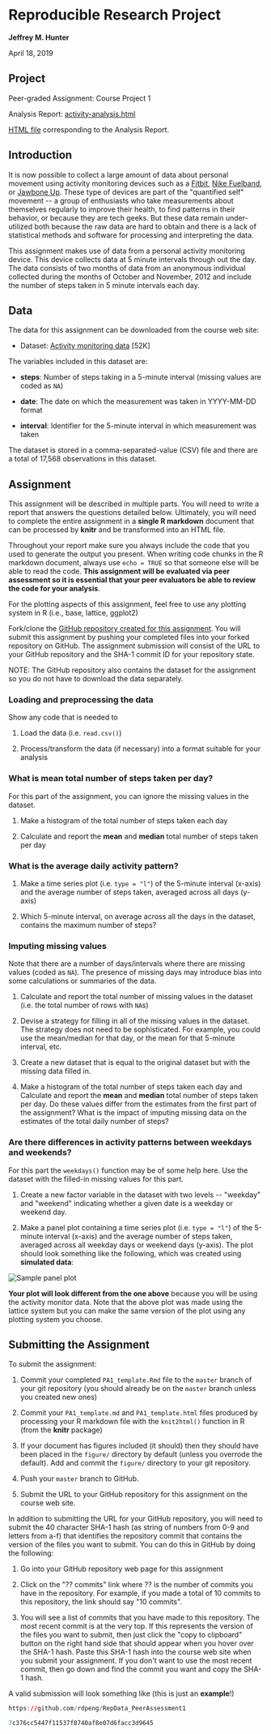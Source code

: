 # Reproducible Research Project

**Jeffrey M. Hunter**

April 18, 2019

## Project

Peer-graded Assignment: Course Project 1

Analysis Report: <a href="https://github.com/oraclejavanet/reproducible-research-course-project-1/blob/master/activity-analysis.html">activity-analysis.html</a>

<a href="http://htmlpreview.github.io/?https://github.com/oraclejavanet/reproducible-research-course-project-1/blob/master/activity-analysis.html" target="_blank">HTML file</a>
corresponding to the Analysis Report.

## Introduction

It is now possible to collect a large amount of data about personal
movement using activity monitoring devices such as a
[Fitbit](http://www.fitbit.com),
[Nike Fuelband](http://www.nike.com/us/en_us/c/nikeplus-fuelband), or
[Jawbone Up](https://jawbone.com/up). These type of devices are part of
the "quantified self" movement -- a group of enthusiasts who take
measurements about themselves regularly to improve their health, to
find patterns in their behavior, or because they are tech geeks. But
these data remain under-utilized both because the raw data are hard to
obtain and there is a lack of statistical methods and software for
processing and interpreting the data.

This assignment makes use of data from a personal activity monitoring
device. This device collects data at 5 minute intervals through out the
day. The data consists of two months of data from an anonymous
individual collected during the months of October and November, 2012
and include the number of steps taken in 5 minute intervals each day.

## Data

The data for this assignment can be downloaded from the course web
site:

* Dataset: [Activity monitoring data](https://d396qusza40orc.cloudfront.net/repdata%2Fdata%2Factivity.zip) [52K]

The variables included in this dataset are:

* **steps**: Number of steps taking in a 5-minute interval (missing
    values are coded as `NA`)

* **date**: The date on which the measurement was taken in YYYY-MM-DD
    format

* **interval**: Identifier for the 5-minute interval in which
    measurement was taken

The dataset is stored in a comma-separated-value (CSV) file and there
are a total of 17,568 observations in this
dataset.

## Assignment

This assignment will be described in multiple parts. You will need to
write a report that answers the questions detailed below. Ultimately,
you will need to complete the entire assignment in a
**single R markdown** document that can be processed by **knitr** and be
transformed into an HTML file.

Throughout your report make sure you always include the code that you
used to generate the output you present. When writing code chunks in
the R markdown document, always use `echo = TRUE` so that someone else
will be able to read the code. **This assignment will be evaluated via
peer assessment so it is essential that your peer evaluators be able
to review the code for your analysis**.

For the plotting aspects of this assignment, feel free to use any
plotting system in R (i.e., base, lattice, ggplot2)

Fork/clone the
[GitHub repository created for this assignment](http://github.com/rdpeng/RepData_PeerAssessment1).
You will submit this assignment by pushing your completed files into your
forked repository on GitHub. The assignment submission will consist of
the URL to your GitHub repository and the SHA-1 commit ID for your
repository state.

NOTE: The GitHub repository also contains the dataset for the
assignment so you do not have to download the data separately.

### Loading and preprocessing the data

Show any code that is needed to

1. Load the data (i.e. `read.csv()`)

2. Process/transform the data (if necessary) into a format suitable for your
   analysis

### What is mean total number of steps taken per day?

For this part of the assignment, you can ignore the missing values in
the dataset.

1. Make a histogram of the total number of steps taken each day

2. Calculate and report the **mean** and **median** total number of steps taken
   per day

### What is the average daily activity pattern?

1. Make a time series plot (i.e. `type = "l"`) of the 5-minute interval (x-axis)
   and the average number of steps taken, averaged across all days (y-axis)

2. Which 5-minute interval, on average across all the days in the dataset,
   contains the maximum number of steps?

### Imputing missing values

Note that there are a number of days/intervals where there are missing
values (coded as `NA`). The presence of missing days may introduce
bias into some calculations or summaries of the data.

1. Calculate and report the total number of missing values in the dataset (i.e.
   the total number of rows with `NA`s)

2. Devise a strategy for filling in all of the missing values in the dataset.
   The strategy does not need to be sophisticated. For example, you could use
   the mean/median for that day, or the mean for that 5-minute interval, etc.

3. Create a new dataset that is equal to the original dataset but with the
   missing data filled in.

4. Make a histogram of the total number of steps taken each day and Calculate
   and report the **mean** and **median** total number of steps taken per day.
   Do these values differ from the estimates from the first part of the
   assignment? What is the impact of imputing missing data on the estimates of
   the total daily number of steps?

### Are there differences in activity patterns between weekdays and weekends?

For this part the `weekdays()` function may be of some help here. Use
the dataset with the filled-in missing values for this part.

1. Create a new factor variable in the dataset with two levels -- "weekday" and
   "weekend" indicating whether a given date is a weekday or weekend day.

1. Make a panel plot containing a time series plot (i.e. `type = "l"`) of the
   5-minute interval (x-axis) and the average number of steps taken, averaged
   across all weekday days or weekend days (y-axis). The plot should look
   something like the following, which was created using **simulated data**:

![Sample panel plot](figures/sample_panelplot.png) 


**Your plot will look different from the one above** because you will
be using the activity monitor data. Note that the above plot was made
using the lattice system but you can make the same version of the plot
using any plotting system you choose.


## Submitting the Assignment

To submit the assignment:

1. Commit your completed `PA1_template.Rmd` file to the `master` branch of your
   git repository (you should already be on the `master` branch unless you
   created new ones)

2. Commit your `PA1_template.md` and `PA1_template.html` files produced by
   processing your R markdown file with the `knit2html()` function in R (from
   the **knitr** package)

3. If your document has figures included (it should) then they should have been
   placed in the `figure/` directory by default (unless you overrode the
   default). Add and commit the `figure/` directory to your git repository.

4. Push your `master` branch to GitHub.

5. Submit the URL to your GitHub repository for this assignment on the course
   web site.

In addition to submitting the URL for your GitHub repository, you will
need to submit the 40 character SHA-1 hash (as string of numbers from
0-9 and letters from a-f) that identifies the repository commit that
contains the version of the files you want to submit. You can do this
in GitHub by doing the following:

1. Go into your GitHub repository web page for this assignment

2. Click on the "?? commits" link where ?? is the number of commits you have in
   the repository. For example, if you made a total of 10 commits to this
   repository, the link should say "10 commits".

3. You will see a list of commits that you have made to this repository. The
   most recent commit is at the very top. If this represents the version of the
   files you want to submit, then just click the "copy to clipboard" button on
   the right hand side that should appear when you hover over the SHA-1 hash.
   Paste this SHA-1 hash into the course web site when you submit your
   assignment. If you don't want to use the most recent commit, then go down and
   find the commit you want and copy the SHA-1 hash.

A valid submission will look something like (this is just an **example**!)

```r
https://github.com/rdpeng/RepData_PeerAssessment1

7c376cc5447f11537f8740af8e07d6facc3d9645
```
